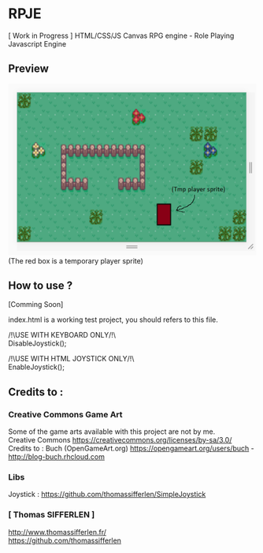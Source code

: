 # RPJE
[ Work in Progress ] HTML/CSS/JS Canvas RPG engine - Role Playing Javascript Engine

## Preview
![img_preview](https://raw.githubusercontent.com/thomassifferlen/RPJE/master/GitHub/RPJE.png)  
(The red box is a temporary player sprite)  

## How to use ?
[Comming Soon]  

index.html is a working test project, you should refers to this file.

/!\USE WITH KEYBOARD ONLY/!\  
DisableJoystick();

/!\USE WITH HTML JOYSTICK ONLY/!\  
EnableJoystick();  

## Credits to :

### Creative Commons Game Art
Some of the game arts available with this project are not by me.  
Creative Commons https://creativecommons.org/licenses/by-sa/3.0/  
Credits to : Buch (OpenGameArt.org) https://opengameart.org/users/buch - http://blog-buch.rhcloud.com  

### Libs  
Joystick : https://github.com/thomassifferlen/SimpleJoystick  

### [ Thomas SIFFERLEN ]
http://www.thomassifferlen.fr/  
https://github.com/thomassifferlen

